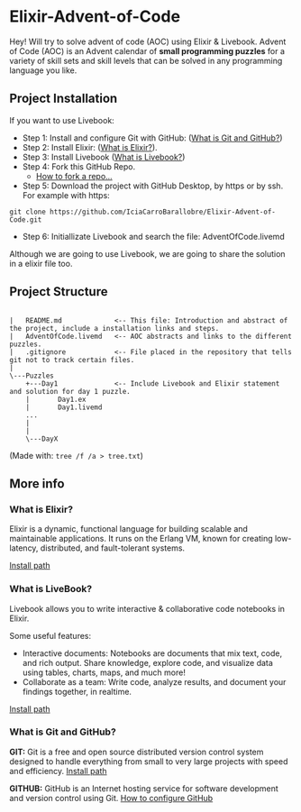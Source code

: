 # Elixir-Advent-of-Code

Hey! Will try to solve advent of code (AOC) using Elixir &amp; Livebook. Advent of Code (AOC) is an Advent calendar of **small programming puzzles** for a variety of skill sets and skill levels that can be solved in any programming language you like.

## Project Installation

If you want to use Livebook: 

* Step 1: Install and configure Git with GitHub: ([What is Git and GitHub?](#what-is-git-and-github))
* Step 2: Install Elixir: ([What is Elixir?](#what-is-elixir)).
* Step 3: Install Livebook ([What is Livebook?](#what-is-livebook))
* Step 4: Fork this GitHub Repo.
  * [How to fork a repo...](https://docs.github.com/es/get-started/quickstart/fork-a-repo)
* Step 5: Download the project with GitHub Desktop, by https or by ssh. For example with https:

```shell
git clone https://github.com/IciaCarroBarallobre/Elixir-Advent-of-Code.git
```

* Step 6: Initiallizate Livebook and search the file: AdventOfCode.livemd
  
Although we are going to use Livebook, we are going to share the solution in a elixir file too.

## Project Structure

```vim

|   README.md             <-- This file: Introduction and abstract of the project, include a installation links and steps.
|   AdventOfCode.livemd   <-- AOC abstracts and links to the different puzzles.
|   .gitignore            <-- File placed in the repository that tells git not to track certain files.
|   
\---Puzzles
    +---Day1              <-- Include Livebook and Elixir statement and solution for day 1 puzzle.
    |       Day1.ex
    |       Day1.livemd
    ...    
    |
    |       
    \---DayX
```

(Made with: `tree /f /a > tree.txt`)

## More info

### What is Elixir?

Elixir is a dynamic, functional language for building scalable and maintainable applications.
It runs on the Erlang VM, known for creating low-latency, distributed, and fault-tolerant systems.

[Install path](https://elixir-lang.org/install.html)

### What is LiveBook?

Livebook allows you to write interactive & collaborative code notebooks in Elixir.

Some useful features:

* Interactive documents: Notebooks are documents that mix text, code, and rich output. Share knowledge, explore code, and visualize data using tables, charts, maps, and much more!
* Collaborate as a team: Write code, analyze results, and document your findings together, in realtime.

[Install path](https://livebook.dev/#install)

### What is Git and GitHub?

**GIT:** Git is a free and open source distributed version control system designed to handle everything from small to very large projects with speed and efficiency. 
[Install path](https://git-scm.com/book/en/v2/Getting-Started-Installing-Git)

**GITHUB:** GitHub is an Internet hosting service for software development and version control using Git.
[How to configure GitHub](https://docs.github.com/en/get-started/quickstart/set-up-git)
